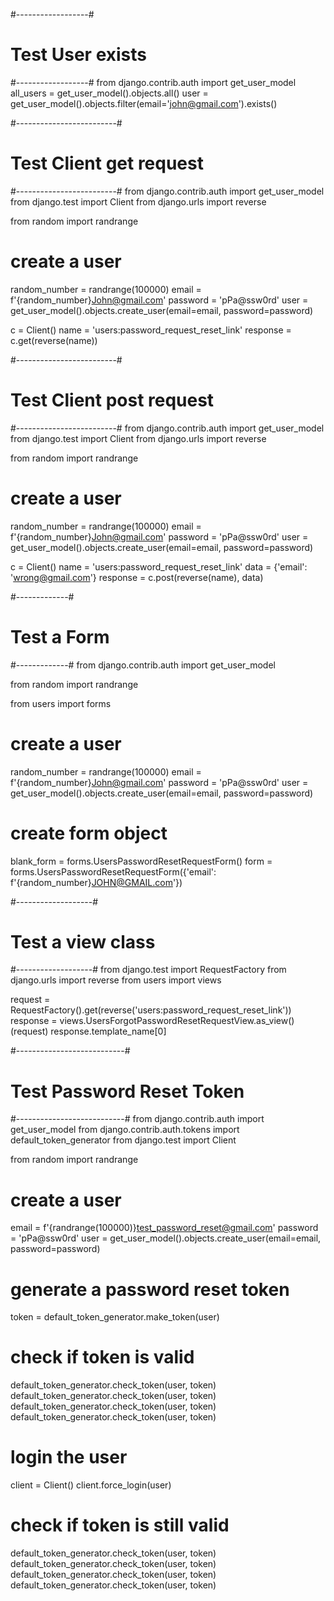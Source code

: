 #------------------#
# Test User exists #
#------------------#
from django.contrib.auth import get_user_model
all_users = get_user_model().objects.all()
user = get_user_model().objects.filter(email='john@gmail.com').exists()



#-------------------------#
# Test Client get request #
#-------------------------#
from django.contrib.auth import get_user_model
from django.test import Client
from django.urls import reverse

from random import randrange

# create a user
random_number = randrange(100000)
email = f'{random_number}John@gmail.com'
password = 'pPa@ssw0rd'
user = get_user_model().objects.create_user(email=email, password=password)

c = Client()
name = 'users:password_request_reset_link'
response = c.get(reverse(name))




#-------------------------#
# Test Client post request #
#-------------------------#
from django.contrib.auth import get_user_model
from django.test import Client
from django.urls import reverse

from random import randrange

# create a user
random_number = randrange(100000)
email = f'{random_number}John@gmail.com'
password = 'pPa@ssw0rd'
user = get_user_model().objects.create_user(email=email, password=password)

c = Client()
name = 'users:password_request_reset_link'
data = {'email': 'wrong@gmail.com'}
response = c.post(reverse(name), data)




#-------------#
# Test a Form #
#-------------#
from django.contrib.auth import get_user_model

from random import randrange

from users import forms

# create a user
random_number = randrange(100000)
email = f'{random_number}John@gmail.com'
password = 'pPa@ssw0rd'
user = get_user_model().objects.create_user(email=email, password=password)

# create form object
blank_form = forms.UsersPasswordResetRequestForm()
form = forms.UsersPasswordResetRequestForm({'email': f'{random_number}JOHN@GMAIL.com'})




#-------------------#
# Test a view class #
#-------------------#
from django.test import RequestFactory
from django.urls import reverse
from users import views

request = RequestFactory().get(reverse('users:password_request_reset_link'))
response = views.UsersForgotPasswordResetRequestView.as_view()(request)
response.template_name[0]




#---------------------------#
# Test Password Reset Token #
#---------------------------#
from django.contrib.auth import get_user_model
from django.contrib.auth.tokens import default_token_generator
from django.test import Client

from random import randrange

# create a user
email = f'{randrange(100000)}test_password_reset@gmail.com'
password = 'pPa@ssw0rd'
user = get_user_model().objects.create_user(email=email, password=password)

# generate a password reset token
token = default_token_generator.make_token(user)

# check if token is valid
default_token_generator.check_token(user, token)
default_token_generator.check_token(user, token)
default_token_generator.check_token(user, token)
default_token_generator.check_token(user, token)

# login the user
client = Client()
client.force_login(user)

# check if token is still valid
default_token_generator.check_token(user, token)
default_token_generator.check_token(user, token)
default_token_generator.check_token(user, token)
default_token_generator.check_token(user, token)